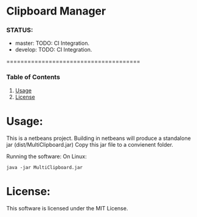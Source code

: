 Clipboard Manager
======================================

### STATUS:
* master:  TODO: CI Integration.
* develop:  TODO: CI Integration.

======================================
### Table of Contents
1. [Usage](https://gitlab.com/jeremymreed/mines#usage)
2. [License](https://gitlab.com/jeremymreed/mines#license)


# Usage:
This is a netbeans project.
Building in netbeans will produce a standalone jar (dist/MultiClipboard.jar)
Copy this jar file to a convienent folder.

Running the software:
On Linux:
```
java -jar MultiClipboard.jar
```

# License:
This software is licensed under the MIT License.
